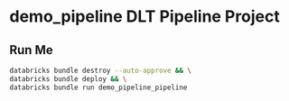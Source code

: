 # demo_pipeline DLT Pipeline Project

## Run Me

```bash
databricks bundle destroy --auto-approve && \
databricks bundle deploy && \
databricks bundle run demo_pipeline_pipeline
```

